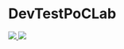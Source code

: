 # DevTestPoCLab

<a href="https://portal.azure.com/#create/Microsoft.Template/uri/https%3A%2F%2Fraw.githubusercontent.com%2FBMichaelJ%2FDevTestPoCLab%2Fdeploytemplate.json" target="_blank">
    <img src="http://media.azurefabric.com/2016/02/TDC_logo_klickToDeploy.png"/>
</a>
<a href="http://armviz.io/#/?load=https%3A%2F%2Fraw.githubusercontent.com%2FBMichaelJ%2FDevTestPoCLab%2Fdeploytemplate.json="_blank">
    <img src="http://armviz.io/visualizebutton.png"/>
</a>
